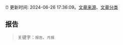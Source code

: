 :alarm_clock: 更新时间: 2024-06-26 17:36:09。[文章来源](/README.md)、[文章分类](/TAGS.md)

## 报告


> 关键字：`报告`、`月报`



